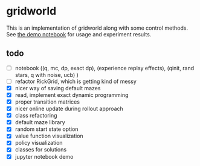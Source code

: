 # gridworld
This is an implementation of gridworld along with some control methods. See [the demo notebook](https://github.com/rwarren2163/rl_sandbox/blob/master/demo.ipynb) for usage and experiment results. 

## todo
- [ ] notebook ((q, mc, dp, exact dp), (experience replay effects), (qinit, rand stars, q with noise, ucb) )
- [ ] refactor RickGrid, which is getting kind of messy
- [X] nicer way of saving default mazes
- [X] read, implement exact dynamic programming
- [X] proper transition matrices
- [X] nicer online update during rollout approach
- [X] class refactoring
- [X] default maze library
- [X] random start state option
- [X] value function visualization
- [X] policy visualization
- [X] classes for solutions
- [X] jupyter notebook demo